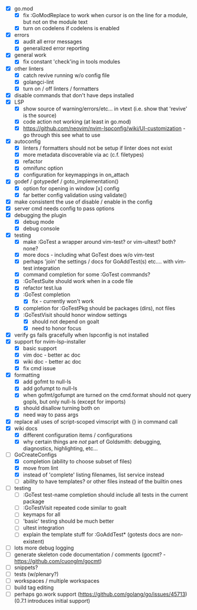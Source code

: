 - [x] go.mod
  - [x] fix :GoModReplace to work when cursor is on the line for a module, but not on the module text
  - [x] turn on codelens if codelens is enabled
- [x] errors
  - [x] audit all error messages
  - [x] generalized error reporting
- [x] general work
  - [x] fix constant 'check'ing in tools modules
- [x] other linters
  - [x] catch revive running w/o config file
  - [x] golangci-lint
  - [x] turn on / off linters / formatters
- [x] disable commands that don't have deps installed
- [x] LSP
  - [x] show source of warning/errors/etc... in vtext (i.e. show that 'revive' is the source)
  - [x] code action not working (at least in go.mod)
  - [x] https://github.com/neovim/nvim-lspconfig/wiki/UI-customization - go through this see what to use
- [x] autoconfig
  - [x] linters / formatters should not be setup if linter does not exist
  - [x] more metadata discoverable via ac (c.f. filetypes)
  - [x] refactor
  - [x] omnifunc option
  - [x] configuration for keymappings in on_attach
- [x] godef / gotypedef / goto_implementation()
  - [x] option for opening in window
 [x] config
  - [x] far better config validation using validate()
- [x] make consistent the use of disable / enable in the config
- [x] server cmd needs config to pass options
- [x] debugging the plugin
  - [x] debug mode
  - [x] debug console
- [x] testing
  - [x] make :GoTest a wrapper around vim-test? or vim-ultest? both? none?
  - [x] more docs - including what GoTest does w/o vim-test
  - [x] perhaps 'join' the settings / docs for GoAddTest(s) etc.... with vim-test integration
  - [x] command completion for some :GoTest commands?
  - [x] :GoTestSuite should work when in a code file
  - [x] refactor test.lua
  - [x] :GoTest completion
    - [x] fix - currently won't work
  - [x] completion for :GoTestPkg should be packages (dirs), not files
  - [x] :GoTestVisit should honor window settings
    - [x] should not depend on goalt
    - [x] need to honor focus
- [x] verify gs fails gracefully when lspconfig is not installed
- [x] support for nvim-lsp-installer  
  - [x] basic support
  - [x] vim doc - better ac doc
  - [x] wiki doc - better ac doc
  - [x] fix cmd issue
- [x] formatting
  - [x] add gofmt to null-ls
  - [x] add gofumpt to null-ls
  - [x] when gofmt/gofumpt are turned on the cmd.format should not query gopls, but only null-ls (except for imports)
  - [x] should disallow turning both on
  - [x] need way to pass args
- [x] replace all uses of script-scoped vimscript with {<f-args>} in command call
- [x] wiki docs
  - [x] different configuration items / configurations
  - [x] why certain things are *not* part of Goldsmith: debugging, diagnostics, highlighting, etc...
- [ ] GoCreateConfigs
  - [x] completion (ability to choose subset of files)
  - [x] move from lint
  - [x] instead of 'complete' listing filenames, list service instead
  - [ ] ability to have templates? or other files instead of the builtin ones
- [ ] testing
  - [ ] :GoTest test-name completion should include all tests in the current package
  - [ ] :GoTestVisit repeated code similar to goalt
  - [ ] keymaps for all
  - [ ] 'basic' testing should be much better
  - [ ] ultest integration
  - [ ] explain the template stuff for :GoAddTest\* (gotests docs are non-existent)
- [ ] lots more debug logging
- [ ] generate skeleton code documentation / comments (gocmt? - https://github.com/cuonglm/gocmt)
- [ ] snippets?
- [ ] tests (w/plenary?)
- [ ] workspaces / multiple workspaces
- [ ] build tag editing
- [ ] perhaps go.work support (https://github.com/golang/go/issues/45713) (0.7.1 introduces initial support)
